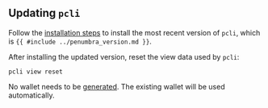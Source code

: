 ## Updating `pcli`

Follow the [installation steps](install.md) to install the 
most recent version of `pcli`, which is `{{ #include ../penumbra_version.md }}`.

After installing the updated version, reset the view data used by `pcli`:

```
pcli view reset
```

No wallet needs to be [generated](wallet.md#generating-a-wallet). The existing wallet
will be used automatically.
